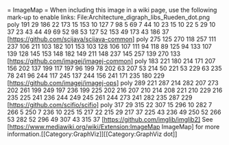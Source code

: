 = ImageMap =
When including this image in a wiki page, use the following mark-up to enable links:
 <nowiki>
<imagemap>
File:Architecture_digraph_libs_Rueden_dot.png
poly 191 29 186 22 173 15 153 10 127 7 98 5 69 7 44 10 23 15 10 22 5 29 10 37 23 43 44 49 69 52 98 53 127 52 153 49 173 43 186 37 [https://github.com/scijava/scijava-common]
poly 275 125 270 118 257 111 237 106 211 103 182 101 153 103 128 106 107 111 94 118 89 125 94 133 107 139 128 145 153 148 182 149 211 148 237 145 257 139 270 133 [https://github.com/imagej/imagej-common]
poly 183 221 180 214 171 207 156 202 137 199 117 197 96 199 78 202 63 207 53 214 50 221 53 229 63 235 78 241 96 244 117 245 137 244 156 241 171 235 180 229 [https://github.com/imagej/imagej-ops]
poly 289 221 287 214 282 207 273 202 261 199 249 197 236 199 225 202 216 207 210 214 208 221 210 229 216 235 225 241 236 244 249 245 261 244 273 241 282 235 287 229 [https://github.com/scifio/scifio]
poly 317 29 315 22 307 15 296 10 282 7 266 5 250 7 236 10 225 15 217 22 215 29 217 37 225 43 236 49 250 52 266 53 282 52 296 49 307 43 315 37 [https://github.com/imglib/imglib2]</imagemap>
</nowiki>
See [https://www.mediawiki.org/wiki/Extension:ImageMap ImageMap] for more information.[[Category:GraphViz]][[Category:GraphViz dot]]
